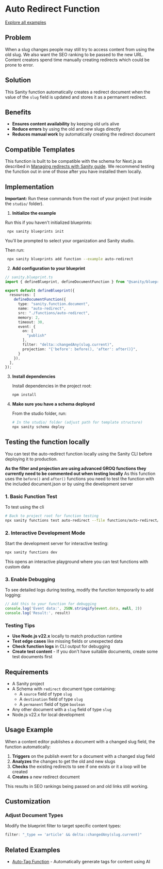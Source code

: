 # Auto Redirect Function

[Explore all examples](https://github.com/sanity-io/sanity/tree/main/examples)

## Problem

When a slug changes people may still try to access content from using the old slug. We also want the SEO ranking to be passed to the new URL. Content creators spend time manually creating redirects which could be prone to error.

## Solution


This Sanity function automatically creates a redirect document when the value of the `slug` field is updated and stores it as a permanent redirect. 

## Benefits

- **Ensures content availability** by keeping old urls alive
- **Reduce errors** by using the old and new slugs directly
- **Reduces manual work** by automatically creating the redirect document

## Compatible Templates

This function is built to be compatible with the schema for Next.js as described in [Managing redirects with Sanity guide](https://www.sanity.io/guides/managing-redirects-with-sanity#d012060db974). We recommend testing the function out in one of those after you have installed them locally.


## Implementation

<!-- 
BEST PRACTICE:
- Provide step-by-step instructions
- Include all necessary code snippets
- Use proper syntax highlighting for code blocks
- Test instructions to ensure they work
- Include both CLI commands and configuration examples
- Specify correct working directories for monorepo templates
- Include function dependency installation
-->

**Important:** Run these commands from the root of your project (not inside the `studio/` folder).

1. **Initialize the example**

  Run this if you haven't initialized blueprints:

  ```bash
   npx sanity blueprints init
  ```

  You'll be prompted to select your organization and Sanity studio.

  Then run:

  ```bash
   npx sanity blueprints add function --example auto-redirect
  ```

2. **Add configuration to your blueprint**

  ```ts
  // sanity.blueprint.ts
  import { defineBlueprint, defineDocumentFunction } from "@sanity/blueprints";

  export default defineBlueprint({
    resources: [
      defineDocumentFunction({
        type: "sanity.function.document",
        name: "auto-redirect",
        src: "./functions/auto-redirect",
        memory: 2,
        timeout: 30,
        event: {
          on: [
            "publish"
          ],
          filter: "delta::changedAny(slug.current)",
          projection: "{'before': before(), 'after': after()}",
        }
      }),
    ],
  });
   ```

3. **Install dependencies**

   Install dependencies in the project root:

   ```bash
   npm install
   ```

4. **Make sure you have a schema deployed**

   From the studio folder, run:

   ```bash
   # In the studio/ folder (adjust path for template structure)
   npx sanity schema deploy
   ```

## Testing the function locally

You can test the auto-redirect function locally using the Sanity CLI before deploying it to production.

**As the filter and projection are using advanced GROQ functions they currently need to be commented out when testing locally**
As this function uses the `before()` and `after()` functions you need to test the function with the included document.json or by using the development server

### 1. Basic Function Test

To test using the cli

```bash
# Back to project root for function testing
npx sanity functions test auto-redirect --file functions/auto-redirect/document.json --with-user-token
```

### 2. Interactive Development Mode

Start the development server for interactive testing:

```bash
npx sanity functions dev
```

This opens an interactive playground where you can test functions with custom data


### 3. Enable Debugging

To see detailed logs during testing, modify the function temporarily to add logging:

```typescript
// Add this to your function for debugging
console.log('Event data:', JSON.stringify(event.data, null, 2))
console.log('Result:', result)
```

### Testing Tips

- **Use Node.js v22.x** locally to match production runtime
- **Test edge cases** like missing fields or unexpected data
- **Check function logs** in CLI output for debugging
- **Create test content** - If you don't have suitable documents, create some test documents first

## Requirements

- A Sanity project
- A Schema with `redirect` document type containing:
  - A `source` field of type `slug`
  - A `destination` field of type `slug`
  - A `permanent` field of type `boolean`
- Any other document with a `slug` field of type `slug`
- Node.js v22.x for local development

## Usage Example

When a content editor publishes a document with a changed slug field, the function automatically:

1. **Triggers** on the publish event for a document with a changed slug field
2. **Analyzes** the changes to get the old and new slugs
3. **Checks** the existing redirects to see if one exists or it a loop will be created
4. **Creates** a new redirect document 

This results in SEO rankings being passed on and old links still working.

## Customization

### Adjust Document Types

Modify the blueprint filter to target specific content types:

```typescript
filter: "_type == 'article' && delta::changedAny(slug.current)"
```


## Related Examples

- [Auto-Tag Function](../auto-tag/README.md) - Automatically generate tags for content using AI
